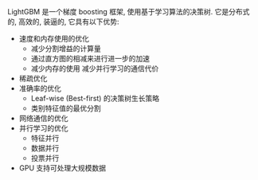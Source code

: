 LightGBM 是一个梯度 boosting 框架, 使用基于学习算法的决策树. 它是分布式的, 高效的, 装逼的, 它具有以下优势:

- 速度和内存使用的优化
  - 减少分割增益的计算量
  - 通过直方图的相减来进行进一步的加速
  - 减少内存的使用 减少并行学习的通信代价
- 稀疏优化
- 准确率的优化
  - Leaf-wise (Best-first) 的决策树生长策略
  - 类别特征值的最优分割
- 网络通信的优化
- 并行学习的优化
  - 特征并行
  - 数据并行
  - 投票并行
- GPU 支持可处理大规模数据